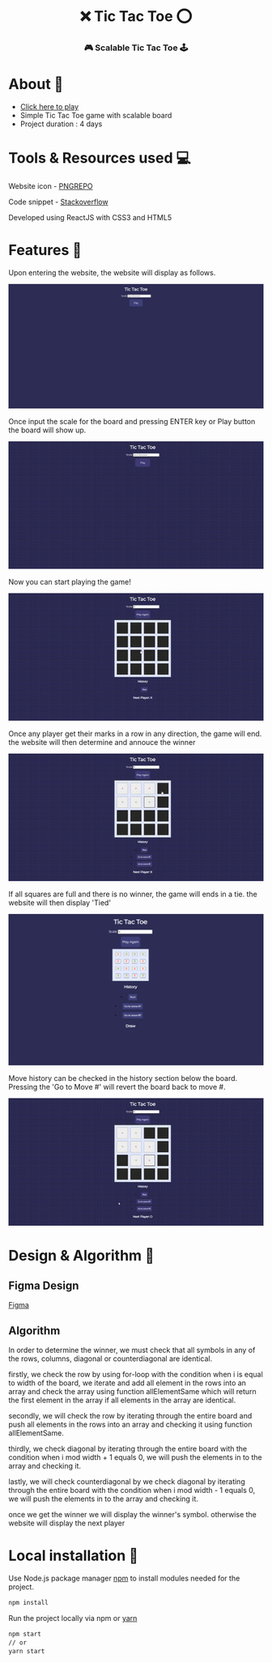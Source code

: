 <h1 align="center"> ❌ Tic Tac Toe ⭕ </h1>
<h3 align="center">🎮 Scalable Tic Tac Toe 🕹️</h3>

# About 📝
- [Click here to play](https://wachirawitpituckwanich.github.io/tictactoe/)
- Simple Tic Tac Toe game with scalable board
- Project duration : 4 days


# Tools & Resources used 💻

Website icon - [PNGREPO](https://www.pngrepo.com/svg/395329/tic-tac-toe)
<br/>

Code snippet - [Stackoverflow](https://stackoverflow.com/)
<br/>

Developed using ReactJS with CSS3 and HTML5

# Features 🌌

Upon entering the website, the website will display as follows.

![Home](/readme_img/home.PNG?raw=true)

Once input the scale for the board and pressing ENTER key or Play button the board will show up.

![Type](/readme_img/start.gif?raw=true)

Now you can start playing the game!

![Start](/readme_img/play.gif?raw=true)

Once any player get their marks in a row in any direction, the game will end. the website will then determine and annouce the winner

![Winner](/readme_img/win.gif?raw=true)

If all squares are full and there is no winner, the game will ends in a tie. the website will then display 'Tied' 

![Tied](/readme_img/draw.PNG?raw=true)

Move history can be checked in the history section below the board. Pressing the 'Go to Move #' will revert the board back to move #.

![History](/readme_img/history.gif?raw=true)

# Design & Algorithm 🧮

<h2>Figma Design</h2>

[Figma](https://www.figma.com/file/7puAByfGR6QnF0ZdzsXYie/Untitled?node-id=3%3A165)

<h2>Algorithm</h2>

In order to determine the winner, we must check that all symbols in any of the rows, columns, diagonal or counterdiagonal are identical.

firstly, we check the row by using for-loop with the condition when i is equal to width of the board, we iterate and add all element in the rows into an array and check the array using function allElementSame which will return the first element in the array if all elements in the array are identical.

secondly, we will check the row by iterating through the entire board and push all elements in the rows into an array and checking it using function allElementSame.

thirdly, we check diagonal by iterating through the entire board with the condition when i mod width + 1 equals 0, we will push the elements in to the array and checking it.

lastly, we will check counterdiagonal by we check diagonal by iterating through the entire board with the condition when i mod width - 1 equals 0, we will push the elements in to the array and checking it.

once we get the winner we will display the winner's symbol. otherwise the website will display the next player
# Local installation 📁

Use Node.js package manager [npm](https://nodejs.org/en/) to install modules needed for the project.

```bash
npm install
```
Run the project locally via npm or [yarn](https://yarnpkg.com/)
```bash
npm start
// or
yarn start
```
